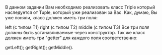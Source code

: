 В данном задании Вам необходимо реализовать класс Triple который наследуется от Tuple, который уже реализован за Вас. Как, думаю, Вы уже поняли, класс должен иметь три поля:

left (с типом T1)
right (с типом T2)
middle (с типом T3)
Все три поля должны быть устанавливаемые через конструктор. Так же класс должен иметь три "getter" для каждого поля соответственно:

getLeft();
getRight();
getMiddle().